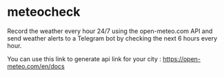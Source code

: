 # meteocheck
Record the weather every hour 24/7 using the open-meteo.com API and send weather alerts to a Telegram bot by checking the next 6 hours every hour.

You can use this link to generate api link for your city : https://open-meteo.com/en/docs 
